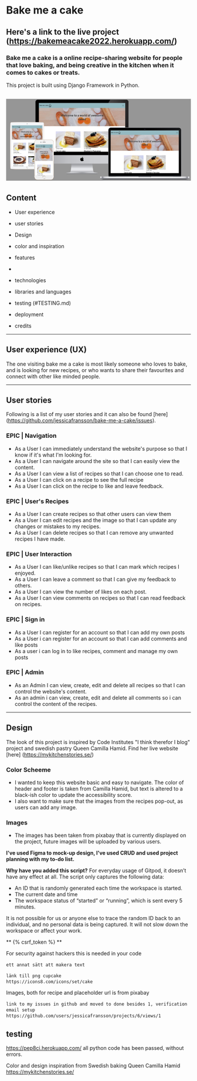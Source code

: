 # Bake me a cake

Here's a link to the live project (https://bakemeacake2022.herokuapp.com/)
------
### Bake me a cake is a online recipe-sharing website for people that love baking, and being creative in the kitchen when it comes to cakes or treats.

This project is built using Django Framework in Python.


![responsive](assets/images/mockup.jpg)
------

## Content 

- User experience
 * user stories

- Design
 * color and inspiration

- features
 *

- technologies
 * libraries and languages

- testing (#TESTING.md)

- deployment 

- credits 


------
## User experience (UX)

The one visiting bake me a cake is most likely someone who loves to bake, and is looking for new recipes, or who wants to share their favourites and connect with other like minded people. 

------

## User stories

Following is a list of my user stories and it can also be found [here] (https://github.com/jessicafransson/bake-me-a-cake/issues).

### EPIC | Navigation
- As a User I can immediately understand the website's purpose so that I know if it's what I'm looking for.
- As a User I can navigate around the site so that I can easily view the content.
- As a User I can view a list of recipes so that I can choose one to read.
- As a User I can click on a recipe to see the full recipe
- As a User I can click on the recipe to like and leave feedback.

### EPIC | User's Recipes
- As a User I can create recipes so that other users can view them
- As a User I can edit recipes and the image so that I can update any changes or mistakes to my recipes.
- As a User I can delete recipes so that I can remove any unwanted recipes I have made.

### EPIC | User Interaction
- As a User I can like/unlike recipes so that I can mark which recipes I enjoyed.
- As a User I can leave a comment so that I can give my feedback to others.
- As a User I can view the number of likes on each post.
- As a User I can view comments on recipes so that I can read feedback on recipes.

### EPIC | Sign in
- As a User I can register for an account so that I can add my own posts
- As a User i can register for an account so that I can add comments and like posts
- As a user i can log in to like recipes, comment and manage my own posts

### EPIC | Admin
- As an Admin I can view, create, edit and delete all recipes so that I can control the website's content.
- As an admin i can view, create, edit and delete all comments so i can control the content of the recipes.

------

## Design

The look of this project is inspired by Code Institutes "I think therefor I blog" project and swedish pastry Queen Camilla Hamid. Find her live website [here] (https://mykitchenstories.se/)

### Color Scheeme 
- I wanted to keep this website basic and easy to navigate. The color of header and footer is taken from Camilla Hamid, but text is altered to a black-ish color to update the accessibility score. 
- I also want to make sure that the images from the recipes pop-out, as users can add any image. 

### Images
- The images has been taken from pixabay that is currently displayed on the project, future images will be uploaded by various users. 














**I've used Figma to mock-up design, I've used CRUD and used project planning with my to-do list.** 

**Why have you added this script?**
For everyday usage of Gitpod, it doesn’t have any effect at all. The script only captures the following data:

- An ID that is randomly generated each time the workspace is started.
- The current date and time
- The workspace status of “started” or “running”, which is sent every 5 minutes.

It is not possible for us or anyone else to trace the random ID back to an individual, and no personal data is being captured. It will not slow down the workspace or affect your work.


** {% csrf_token %} **

For security against hackers this is needed in your code 

```
ett annat sätt att makera text
```

```
länk till png cupcake
https://icons8.com/icons/set/cake
```

Images, both for recipe and placeholder url is from pixabay 

```
link to my issues in github and moved to done besides 1, verification email setup
https://github.com/users/jessicafransson/projects/6/views/1
```

## testing

https://pep8ci.herokuapp.com/ all python code has been passed, without errors. 

Color and design inspiration from Swedish baking Queen Camilla Hamid
https://mykitchenstories.se/



